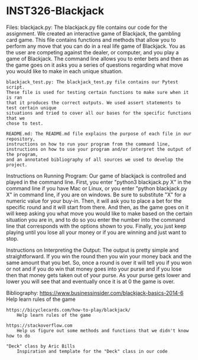 # INST326-Blackjack

Files:
    blackjack.py: The blackjack.py file contains our code for the assignment.
    We created an interactive game of Blackjack, the gambling card game.
    This file contains functions and methods that allow you to perform any move 
    that you can do in a real life game of Blackjack. You as the user are competing 
    against the dealer, or computer, and you play a game of Blackjack. The command line
    allows you to enter bets and then as the game goes on it asks you a series of questions
    regarding what move you would like to make in each unique situation.

    blackjack_test.py: The blackjack_test.py file contains our Pytest script. 
    These file is used for testing certain functions to make sure when it is ran
    that it produces the correct outputs. We used assert statements to test certain unique
    situations and tried to cover all our bases for the specific functions that we 
    chose to test. 

    README.md: The README.md file explains the purpose of each file in our repository, 
    instructions on how to run your program from the command line,
    instructions on how to use your program and/or interpret the output of the program, 
    and an annotated bibliography of all sources we used to develop the project. 

Instructions on Running Program:
    Our game of blackjack is controlled and played in the command line. First, you enter
    "python3 blackjack.py X" in the command line if you have Mac or Linux, or you enter
    "python blackjack.py X" in command line, if you are on windows. Be sure to substitute "X" for a numeric value for your buy-in.
    Then, it will ask you to place a bet for the specific round and it will start from there. And then, as the game goes on it will keep
    asking you what move you would like to make based on the certain situation you are in, and to do so
    you enter the number into the command line that corresponds with the options shown to you. Finally, you just keep playing until you lose all your money or if you are winning and just want to stop.

Instructions on Interpreting the Output:
    The output is pretty simple and straightforward. If you win the round then you win your money back
    and the same amount that you bet. So, once a round is over it will tell you if you won or not and
    if you do win that money goes into your purse and if you lose then that money gets taken out of your purse. As your purse gets lower and lower you will see that and eventually once it is at 0 the game is over. 

Bibliography:
    https://www.businessinsider.com/blackjack-basics-2014-6
        Help learn rules of the game

    https://bicyclecards.com/how-to-play/blackjack/
        Help learn rules of the game

    https://stackoverflow.com
        Help us figure out some methods and functions that we didn't know how to do

    "Deck" class by Aric Bills
    	Inspiration and template for the "Deck" class in our code

